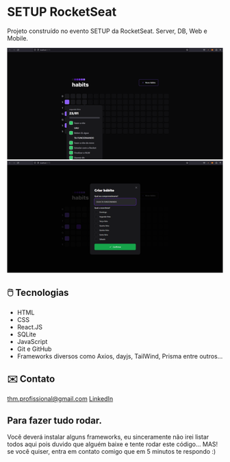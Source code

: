 # SETUP RocketSeat

Projeto construído no evento SETUP da RocketSeat.
Server, DB, Web e Mobile.

![preview]( /github/1.png)
<br>
![preview]( /github/2.png)

## 🖱️ Tecnologias

- HTML
- CSS
- React.JS
- SQLite
- JavaScript
- Git e GitHub
- Frameworks diversos como Axios, dayjs, TailWind, Prisma entre outros...

## ✉️ Contato

thm.profissional@gmail.com
[LinkedIn](https://www.linkedin.com/in/engthm/)

## Para fazer tudo rodar.

Você deverá instalar alguns frameworks, eu sinceramente não irei listar todos aqui pois duvido que alguém baixe e tente rodar este código...
MAS! se você quiser, entra em contato comigo que em 5 minutos te respondo :)
